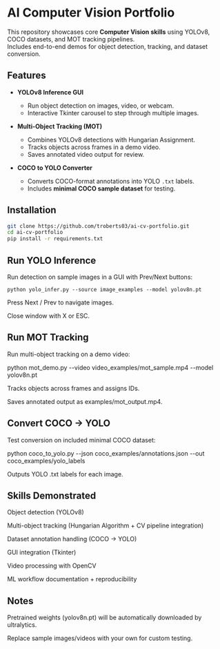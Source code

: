 # AI Computer Vision Portfolio

This repository showcases core **Computer Vision skills** using YOLOv8, COCO datasets, and MOT tracking pipelines.  
Includes end-to-end demos for object detection, tracking, and dataset conversion.  

## Features
- **YOLOv8 Inference GUI**  
  - Run object detection on images, video, or webcam.  
  - Interactive Tkinter carousel to step through multiple images.  

- **Multi-Object Tracking (MOT)**  
  - Combines YOLOv8 detections with Hungarian Assignment.  
  - Tracks objects across frames in a demo video.  
  - Saves annotated video output for review.  

- **COCO to YOLO Converter**  
  - Converts COCO-format annotations into YOLO `.txt` labels.  
  - Includes **minimal COCO sample dataset** for testing.  

## Installation
```bash
git clone https://github.com/troberts03/ai-cv-portfolio.git
cd ai-cv-portfolio
pip install -r requirements.txt
```

## Run YOLO Inference
Run detection on sample images in a GUI with Prev/Next buttons:

`python yolo_infer.py --source image_examples --model yolov8n.pt`

Press Next / Prev to navigate images.

Close window with X or ESC.

## Run MOT Tracking
Run multi-object tracking on a demo video:

python mot_demo.py --video video_examples/mot_sample.mp4 --model yolov8n.pt

Tracks objects across frames and assigns IDs.

Saves annotated output as examples/mot_output.mp4.

## Convert COCO → YOLO
Test conversion on included minimal COCO dataset:

python coco_to_yolo.py --json coco_examples/annotations.json --out coco_examples/yolo_labels

Outputs YOLO .txt labels for each image.

## Skills Demonstrated
Object detection (YOLOv8)

Multi-object tracking (Hungarian Algorithm + CV pipeline integration)

Dataset annotation handling (COCO → YOLO)

GUI integration (Tkinter)

Video processing with OpenCV

ML workflow documentation + reproducibility

## Notes
Pretrained weights (yolov8n.pt) will be automatically downloaded by ultralytics.

Replace sample images/videos with your own for custom testing.